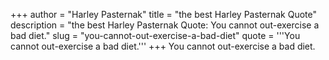 +++
author = "Harley Pasternak"
title = "the best Harley Pasternak Quote"
description = "the best Harley Pasternak Quote: You cannot out-exercise a bad diet."
slug = "you-cannot-out-exercise-a-bad-diet"
quote = '''You cannot out-exercise a bad diet.'''
+++
You cannot out-exercise a bad diet.
